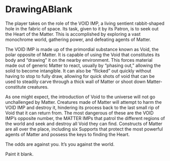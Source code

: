 # DrawingABlank

The player takes on the role of the VOID IMP, a living sentient rabbit-shaped hole in the fabric of space. Its task, given to it by its Patron, is to seek out the Heart of the Matter. This is accomplished by exploring a vast monochrome world, gathering power, and defeating agents of Matter.

The VOID IMP is made up of the primordial substance known as Void, the polar opposite of Matter. It is capable of using the Void that constitutes its body and “drawing” it on the nearby environment. This forces material made out of generic Matter to react, usually by “phasing out,” allowing the solid to become intangible. It can also be “flicked” out quickly without having to stop to fully draw, allowing for quick shots of void that can be used to steadily carve through a thick wall of Matter or shoot down Matter-constitute creatures.

As one might expect, the introduction of Void to the universe will not go unchallenged by Matter. Creatures made of Matter will attempt to harm the VOID IMP and destroy it, hindering its process back to the last small rip of Void that it can return from. The most dangerous of these are the VOID IMP’s opposite number, the MATTER IMPs that patrol the different regions of the world and seek and destroy all Void they can find. Constructs of Matter are all over the place, including six Supports that protect the most powerful agents of Matter and possess the keys to finding the Heart.

The odds are against you. It’s you against the world.

Paint it blank.